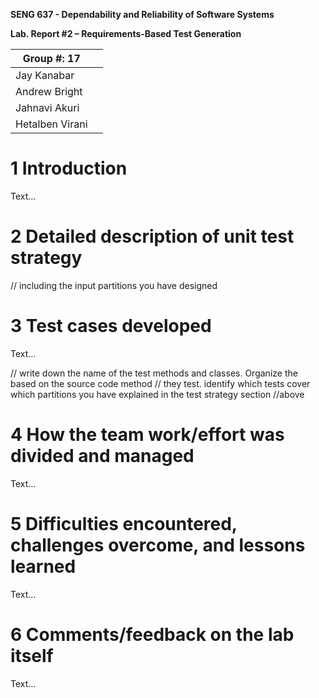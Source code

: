 **SENG 637 - Dependability and Reliability of Software Systems**

**Lab. Report \#2 – Requirements-Based Test Generation**

| Group \#: 17 |     |
| -------------- | --- |
| Jay Kanabar   |     |
| Andrew Bright |     |
| Jahnavi Akuri   |     |
| Hetalben Virani |     |

# 1 Introduction

Text…

# 2 Detailed description of unit test strategy

// including the input partitions you have designed

# 3 Test cases developed

Text…

// write down the name of the test methods and classes. Organize the based on
the source code method // they test. identify which tests cover which partitions
you have explained in the test strategy section //above

# 4 How the team work/effort was divided and managed

Text…

# 5 Difficulties encountered, challenges overcome, and lessons learned

Text…

# 6 Comments/feedback on the lab itself

Text…
